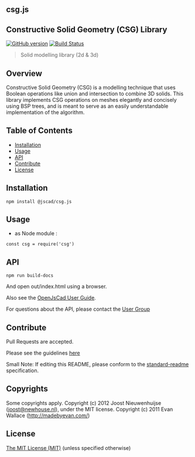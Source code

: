 ## csg.js

## Constructive Solid Geometry (CSG) Library

[![GitHub version](https://badge.fury.io/gh/jscad%2Fcsg.js.svg)](https://badge.fury.io/gh/jscad%2Fcsg.js)
[![Build Status](https://travis-ci.org/jscad/csg.js.svg)](https://travis-ci.org/jscad/csg.js)

> Solid modelling library (2d & 3d)

## Overview

Constructive Solid Geometry (CSG) is a modelling technique that uses Boolean operations like union and intersection to combine 3D solids. This library implements CSG operations on meshes elegantly and concisely using BSP trees, and is meant to serve as an easily understandable implementation of the algorithm.

## Table of Contents

- [Installation](#installation)
- [Usage](#usage)
- [API](#api)
- [Contribute](#contribute)
- [License](#license)

## Installation

```
npm install @jscad/csg.js
```

## Usage

- as Node module :

```
const csg = require('csg')
```

## API

```
npm run build-docs
```

And open out/index.html using a browser.

Also see the [OpenJsCad User Guide](https://en.wikibooks.org/wiki/OpenJSCAD_User_Guide).

For questions about the API, please contact the [User Group](https://plus.google.com/communities/114958480887231067224)

## Contribute

Pull Requests are accepted.

Please see the guidelines [here](https://github.com/jscad/csg.js/blob/master/CONTRIBUTING.md)

Small Note: If editing this README, please conform to the [standard-readme](https://github.com/RichardLitt/standard-readme) specification.

## Copyrights

Some copyrights apply. Copyright (c) 2012 Joost Nieuwenhuijse (joost@newhouse.nl), under the MIT license. Copyright (c) 2011 Evan Wallace (http://madebyevan.com/)

## License

[The MIT License (MIT)](https://github.com/jscad/csg.js/blob/master/LICENSE)
(unless specified otherwise)
